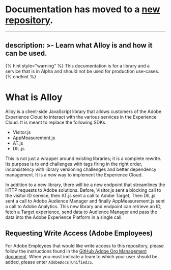 # Documentation has moved to a [new repository](https://git.corp.adobe.com/experience-platform/documentation/tree/master/api-specification/markdown/narrative/edge).

---
description: >-
  Learn what Alloy is and how it can be used.
---

{% hint style="warning" %}
This documentation is for a library and a service that is in Alpha and should not be used for production use-cases.
{% endhint %}

# What is Alloy
Alloy is a client-side JavaScript library that allows customers of the Adobe Experience Cloud to interact with the various services in the Experience Cloud. It is meant to replace the following SDKs.
- Visitor.js
- AppMeasurement.js
- AT.js
- DIL.js

This is not just a wrapper around existing libraries; it is a complete rewrite. Its purpose is to end challenges with tags firing in the right order, inconsistency with library versioning challenges and better dependency management. It is a new way to implement the Experience Cloud.

In addition to a new library, there will be a new endpoint that streamlines the HTTP requests to Adobe solutions. Before, Visitor.js sent a blocking call to the visitor ID service, then AT.js sent a call to Adobe Target, Then DIL.js sent a call to Adobe Audience Manager and finally AppMeasurement.js sent a call to Adobe Analytics. This new library and endpoint can retrieve an ID, fetch a Target experience, send data to Audience Manager and pass the data into the Adobe Experience Platform in a single call.

## Requesting Write Access (Adobe Employees)

For Adobe Employees that would like write access to this repository, please follow the instructions found in the [GitHub Adobe Org Management document](https://git.corp.adobe.com/OpenSourceAdvisoryBoard/handbook/blob/master/GitHub-Adobe-Org-Management.md#request-access-to-our-adobe-github-org). When you must indicate a team to which your user should be added, please enter `AdobeDocs|UnifiedJS`.

